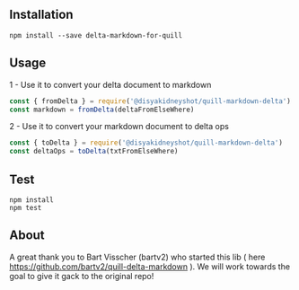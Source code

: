 ## Installation

```
npm install --save delta-markdown-for-quill
```

## Usage

1 - Use it to convert your delta document to markdown
```javascript
const { fromDelta } = require('@disyakidneyshot/quill-markdown-delta')
const markdown = fromDelta(deltaFromElseWhere)
```

2 - Use it to convert your markdown document to delta ops
```javascript
const { toDelta } = require('@disyakidneyshot/quill-markdown-delta')
const deltaOps = toDelta(txtFromElseWhere)
```

## Test

```
npm install
npm test
```

## About

A great thank you to Bart Visscher (bartv2) who started this lib ( here https://github.com/bartv2/quill-delta-markdown ).
We will work towards the goal to give it gack to the original repo!
